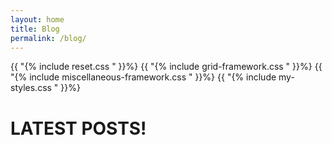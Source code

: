 ```yaml
---
layout: home
title: Blog
permalink: /blog/
---
```


{{ "{% include reset.css " }}%}
{{ "{% include grid-framework.css " }}%}
{{ "{% include miscellaneous-framework.css " }}%}
{{ "{% include my-styles.css " }}%}

# LATEST POSTS!
